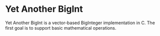 # Yet Another BigInt
Yet Another BigInt is a vector-based BigInteger implementation in C. The first goal is to support basic mathematical operations.
